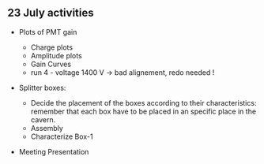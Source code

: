 ## 23 July activities
- Plots of PMT gain
  * Charge plots
  * Amplitude plots
  * Gain Curves
  * run 4 - voltage 1400 V -> bad alignement, redo needed !
 
- Splitter boxes:
  * Decide the placement of the boxes according to their characteristics: remember that each box have to be placed in an specific place in the cavern.
  * Assembly
  * Characterize Box-1
 
 - Meeting Presentation


